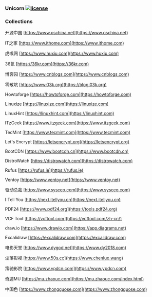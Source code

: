 ### Unicorn [![license](https://img.shields.io/badge/license-MIT-brightgreen.svg?style=flat)](https://github.com/huaiping/unicorn/blob/master/LICENSE)

### Collections
开源中国 [https://www.oschina.net](https://www.oschina.net)  

IT之家 [https://www.ithome.com](https://www.ithome.com)  

虎嗅网 [https://www.huxiu.com](https://www.huxiu.com)  

36氪 [https://36kr.com](https://36kr.com)  

博客园 [https://www.cnblogs.com](https://www.cnblogs.com)  

零散坑 [https://www.03k.org](https://blog.03k.org)  

Howtoforge [https://howtoforge.com](https://howtoforge.com)  

Linuxize [https://linuxize.com](https://linuxize.com)  

LinuxHint [https://linuxhint.com](https://linuxhint.com)  

ITzGeek [https://www.itzgeek.com](https://www.itzgeek.com)  

TecMint [https://www.tecmint.com](https://www.tecmint.com)  

Let's Encrypt [https://letsencrypt.org](https://letsencrypt.org)  

BootCDN [https://www.bootcdn.cn](https://www.bootcdn.cn)  

DistroWatch [https://distrowatch.com](https://distrowatch.com)  

Rufus [https://rufus.ie](https://rufus.ie)  

Ventoy [https://www.ventoy.net](https://www.ventoy.net)  

驱动总裁 [https://www.sysceo.com](https://www.sysceo.com)  

I Tell You [https://next.itellyou.cn](https://next.itellyou.cn)  

PDF24 [https://www.pdf24.org](https://tools.pdf24.org)  

VCF Tool [https://vcftool.com](https://vcftool.com/zh-cn/)  

draw.io [https://www.drawio.com](https://app.diagrams.net)  

Excalidraw [https://excalidraw.com](https://excalidraw.com)  

电影天堂 [https://www.dygod.net](https://www.dy2018.com)  

尘落影视 [https://www.50s.cc](https://www.chenluo.wang)  

策驰影院 [https://www.ypdcn.com](https://www.ypdcn.com)  

奇迹MU [https://mu.zhaouc.com](https://mu.zhaouc.com/index.html)  

中国色 [https://www.zhongguose.com](https://www.zhongguose.com)
